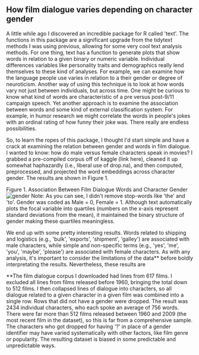 ## How film dialogue varies depending on character gender

A little while ago I discovered an incredible package for R called 'text'. The functions in this package are a significant upgrade from the tidytext methods I was using previous, allowing for some very cool text analysis methods. For one thing, text has a function to generate plots that show words in relation to a given binary or numeric variable. Individual differences variables like personality traits and demographics really lend themselves to these kind of analyses. For example, we can examine how the language people use varies in relation to a their gender or degree of neuroticism. Another way of using this technique is to look at how words vary not just between individuals, but across time. One might be curious to know what kind of words are characteristic of a pre versus post-9/11 campaign speech. Yet another approach is to examine the association between words and some kind of external classification system. For example, in humor research we might correlate the words in people's jokes with an ordinal rating of how funny their joke was. There really are endless possibilities. 

So, to learn the ropes of this package, I thought I'd start simple and have a crack at examining the relation between gender and words in film dialogue. I wanted to know: how do male versus female characters speak in movies? I grabbed a pre-compiled corpus off of kaggle (link here), cleaned it up somewhat haphazardly (i.e., liberal use of drop.na), and then computed, preprocessed, and projected the word embeddings across character gender. The results are shown in Figure 1.

Figure 1. 
Association Between Film Dialogue Words and Character Gender
![gender](https://github.com/merielburnett/merielburnett.github.io/assets/171220833/5405834d-d8f5-4247-9467-463175a664f1)
Note: As you can see, I didn't remove stop-words like 'the' and 'to'. Gender was coded as Male = 0, Female = 1. Although text automatically plots the focal variable into quartiles (numbers on the x-axis represent standard deviations from the mean), it maintained the binary structure of gender making these quartiles meaningless. 

We end up with some pretty interesting results. Words related to shipping and logistics (e.g., 'bulk', 'exports', 'shipment', 'galley') are associated with male characters, while simple and non-specific terms (e.g., 'yes', 'me', 'you', 'maybe', 'please') are associated with female characters. As with any analysis, it's important to consider the limitations of the data** before boldly interpretating the results. Nevertheless, these results are 







**The film dialogue corpus I downloaded had lines from 617 films. I excluded all lines from films released before 1960, bringing the total down to 512 films. I then collapsed lines of dialogue into characters, so all dialogue related to a given character in a given film was combined into a single row. Rows that did not have a gender were dropped. The result was 2434 individual characters, who each spoke an average of 756 words. There were far more than 512 films released between 1960 and 2009 (the most recent film in the dataset), so this is far from a comprehensive sample. The characters who got dropped for having '?' in place of a gender identifier may have varied systematically with other factors, like film genre or popularity. The resulting dataset is biased in some predictable and unpredictable ways. 





